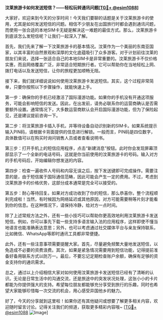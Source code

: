 **汶莱旅游卡如何发送短信？——轻松玩转通讯问题[[TG💪+ @esim1088](https://t.me/s/esim1088)]**

大家好，欢迎来到今天的分享时间！今天我们要聊的话题是关于汶莱旅游卡的使用，尤其是如何发送短信的问题。相信不少朋友在出国旅行时都会遇到通讯问题，而使用一张合适的本地SIM卡无疑是解决这一难题的最佳方式。那么，汶莱旅游卡到底该怎么发短信呢？让我们一起深入了解。

首先，我们先来了解一下汶莱旅游卡的基本情况。汶莱作为一个美丽的东南亚国家，以其丰富的自然景观和深厚的文化底蕴吸引了众多游客。对于计划前往汶莱的朋友们来说，选择一张适合自己的本地SIM卡是非常重要的。汶莱旅游卡不仅价格实惠，而且网络覆盖广泛，非常适合短期旅行者。它可以帮助你在当地轻松上网、拨打电话以及发送短信，让你的旅程更加顺畅无阻。

接下来，我们就详细说说如何使用汶莱旅游卡发送短信。其实，这个过程非常简单，只要你按照以下步骤操作，就能快速上手。

第一步：确保你的手机已经激活了国际漫游功能。如果你的手机没有开通这项服务，可能会影响短信的发送。因此，在出发前，请务必联系你的运营商确认是否需要额外设置。通常情况下，大多数运营商默认会开启国际漫游功能，但为了保险起见，还是建议提前咨询一下。

第二步：将汶莱旅游卡插入手机，并等待设备自动识别新的SIM卡。如果系统提示输入PIN码，请根据卡背面提供的信息进行解锁。一般而言，PIN码是四位数字，具体数值可以在购买时询问销售人员或者查看说明书。

第三步：打开手机上的短信应用程序，点击“新建消息”按钮。此时你会发现屏幕顶部显示了一个全新的电话号码，这就是你当前使用的汶莱旅游卡的号码。输入对方的手机号码后，开始编辑你想发送的内容。

第四步：检查一遍收件人号码和内容无误之后，按下发送键即可完成操作。需要注意的是，由于短信属于国际通信范畴，因此可能会产生一定的费用。不过，考虑到汶莱旅游卡的价格优势，这部分成本通常是完全可以接受的。

第五步：耐心等待回复。如果对方成功收到了你的短信，那么恭喜你，整个流程顺利完成啦！当然，有时候因为网络延迟或其他原因，对方可能需要稍等片刻才能看到你的信息。在这种情况下，请保持冷静，给对方一点时间。

除了上述常规方法之外，还有一些小技巧可以帮助你更高效地利用汶莱旅游卡发送短信。例如，你可以事先下载一些支持多语言输入法的应用程序，这样即使不懂当地语言也能准确表达意思；另外，也可以考虑通过社交媒体平台与亲友保持联系，比如微信、WhatsApp等即时通讯工具都非常便捷。

此外，还有一些注意事项需要提醒大家。首先，尽量避免频繁大量地发送短信，以免造成不必要的资费浪费。其次，如果是紧急情况需要用到短信功能，记得提前准备好备用联系方式以防万一。最后，不要忘记定期检查账户余额，确保有足够的资金支持你的通讯需求。

总之，通过以上介绍相信大家对如何使用汶莱旅游卡发送短信已经有了清晰的认识。无论是日常生活中的沟通交流，还是旅途中的突发状况处理，这张小小的卡片都能为你提供强大的支持。希望每位朋友都能够充分享受到旅行的乐趣，同时也希望大家能够珍惜每一次交流的机会，用心感受异国他乡的魅力。

好了，今天的分享就到这里啦！如果你还有其他疑问或想要了解更多相关内容，欢迎随时留言讨论。记得关注我们的频道，获取更多精彩内容哦~ [[TG💪+ @esim1088](https://t.me/s/esim1088) ![Image](https://i.postimg.cc/4NQfJmqS/Snipaste-2025-05-13-00-14-12.png)]